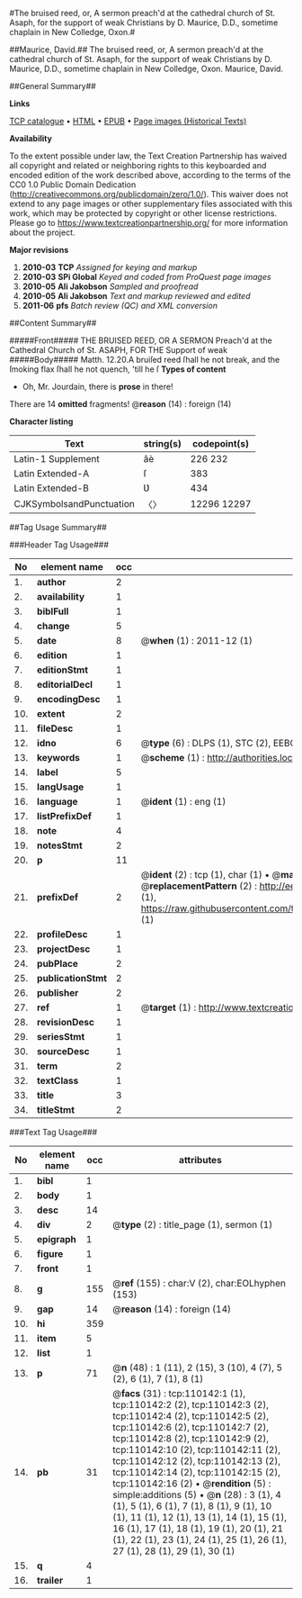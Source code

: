 #The bruised reed, or, A sermon preach'd at the cathedral church of St. Asaph, for the support of weak Christians by D. Maurice, D.D., sometime chaplain in New Colledge, Oxon.#

##Maurice, David.##
The bruised reed, or, A sermon preach'd at the cathedral church of St. Asaph, for the support of weak Christians by D. Maurice, D.D., sometime chaplain in New Colledge, Oxon.
Maurice, David.

##General Summary##

**Links**

[TCP catalogue](http://www.ota.ox.ac.uk/tcp/)  • 
[HTML](http://tei.it.ox.ac.uk/tcp/Texts-HTML/free/A50/A50328.html)  • 
[EPUB](http://tei.it.ox.ac.uk/tcp/Texts-EPUB/free/A50/A50328.epub) • 
[Page images (Historical Texts)](https://historicaltexts.jisc.ac.uk/eebo-27606281e)

**Availability**

To the extent possible under law, the Text Creation Partnership has waived all copyright and related or neighboring rights to this keyboarded and encoded edition of the work described above, according to the terms of the CC0 1.0 Public Domain Dedication (http://creativecommons.org/publicdomain/zero/1.0/). This waiver does not extend to any page images or other supplementary files associated with this work, which may be protected by copyright or other license restrictions. Please go to https://www.textcreationpartnership.org/ for more information about the project.

**Major revisions**

1. __2010-03__ __TCP__ *Assigned for keying and markup*
1. __2010-03__ __SPi Global__ *Keyed and coded from ProQuest page images*
1. __2010-05__ __Ali Jakobson__ *Sampled and proofread*
1. __2010-05__ __Ali Jakobson__ *Text and markup reviewed and edited*
1. __2011-06__ __pfs__ *Batch review (QC) and XML conversion*

##Content Summary##

#####Front#####
THE BRUISED REED, OR A SERMON Preach'd at the Cathedral Church of St. ASAPH, FOR THE Support of weak
#####Body#####
Matth. 12.20.A bruiſed reed ſhall he not break, and the ſmoking flax ſhall he not quench, 'till he ſ
**Types of content**

  * Oh, Mr. Jourdain, there is **prose** in there!

There are 14 **omitted** fragments! 
 @__reason__ (14) : foreign (14)

**Character listing**


|Text|string(s)|codepoint(s)|
|---|---|---|
|Latin-1 Supplement|âè|226 232|
|Latin Extended-A|ſ|383|
|Latin Extended-B|Ʋ|434|
|CJKSymbolsandPunctuation|〈〉|12296 12297|

##Tag Usage Summary##

###Header Tag Usage###

|No|element name|occ|attributes|
|---|---|---|---|
|1.|__author__|2||
|2.|__availability__|1||
|3.|__biblFull__|1||
|4.|__change__|5||
|5.|__date__|8| @__when__ (1) : 2011-12 (1)|
|6.|__edition__|1||
|7.|__editionStmt__|1||
|8.|__editorialDecl__|1||
|9.|__encodingDesc__|1||
|10.|__extent__|2||
|11.|__fileDesc__|1||
|12.|__idno__|6| @__type__ (6) : DLPS (1), STC (2), EEBO-CITATION (1), OCLC (1), VID (1)|
|13.|__keywords__|1| @__scheme__ (1) : http://authorities.loc.gov/ (1)|
|14.|__label__|5||
|15.|__langUsage__|1||
|16.|__language__|1| @__ident__ (1) : eng (1)|
|17.|__listPrefixDef__|1||
|18.|__note__|4||
|19.|__notesStmt__|2||
|20.|__p__|11||
|21.|__prefixDef__|2| @__ident__ (2) : tcp (1), char (1)  •  @__matchPattern__ (2) : ([0-9\-]+):([0-9IVX]+) (1), (.+) (1)  •  @__replacementPattern__ (2) : http://eebo.chadwyck.com/downloadtiff?vid=$1&page=$2 (1), https://raw.githubusercontent.com/textcreationpartnership/Texts/master/tcpchars.xml#$1 (1)|
|22.|__profileDesc__|1||
|23.|__projectDesc__|1||
|24.|__pubPlace__|2||
|25.|__publicationStmt__|2||
|26.|__publisher__|2||
|27.|__ref__|1| @__target__ (1) : http://www.textcreationpartnership.org/docs/. (1)|
|28.|__revisionDesc__|1||
|29.|__seriesStmt__|1||
|30.|__sourceDesc__|1||
|31.|__term__|2||
|32.|__textClass__|1||
|33.|__title__|3||
|34.|__titleStmt__|2||


###Text Tag Usage###

|No|element name|occ|attributes|
|---|---|---|---|
|1.|__bibl__|1||
|2.|__body__|1||
|3.|__desc__|14||
|4.|__div__|2| @__type__ (2) : title_page (1), sermon (1)|
|5.|__epigraph__|1||
|6.|__figure__|1||
|7.|__front__|1||
|8.|__g__|155| @__ref__ (155) : char:V (2), char:EOLhyphen (153)|
|9.|__gap__|14| @__reason__ (14) : foreign (14)|
|10.|__hi__|359||
|11.|__item__|5||
|12.|__list__|1||
|13.|__p__|71| @__n__ (48) : 1 (11), 2 (15), 3 (10), 4 (7), 5 (2), 6 (1), 7 (1), 8 (1)|
|14.|__pb__|31| @__facs__ (31) : tcp:110142:1 (1), tcp:110142:2 (2), tcp:110142:3 (2), tcp:110142:4 (2), tcp:110142:5 (2), tcp:110142:6 (2), tcp:110142:7 (2), tcp:110142:8 (2), tcp:110142:9 (2), tcp:110142:10 (2), tcp:110142:11 (2), tcp:110142:12 (2), tcp:110142:13 (2), tcp:110142:14 (2), tcp:110142:15 (2), tcp:110142:16 (2)  •  @__rendition__ (5) : simple:additions (5)  •  @__n__ (28) : 3 (1), 4 (1), 5 (1), 6 (1), 7 (1), 8 (1), 9 (1), 10 (1), 11 (1), 12 (1), 13 (1), 14 (1), 15 (1), 16 (1), 17 (1), 18 (1), 19 (1), 20 (1), 21 (1), 22 (1), 23 (1), 24 (1), 25 (1), 26 (1), 27 (1), 28 (1), 29 (1), 30 (1)|
|15.|__q__|4||
|16.|__trailer__|1||
